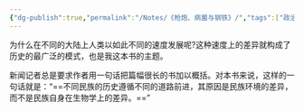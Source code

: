 ```yaml
---
{"dg-publish":true,"permalink":"/Notes/《枪炮、病菌与钢铁》/","tags":["政治历史社会"]}
---
```



为什么在不同的大陆上人类以如此不同的速度发展呢?这种速度上的差异就构成了历史的最广泛的模式，也是我这本书的主题。

新闻记者总是要求作者用一句话把篇幅很长的书加以概括。对本书来说，这样的一句话就是：“==不同民族的历史遵循不同的道路前进，其原因是民族环境的差异，而不是民族自身在生物学上的差异。==”
